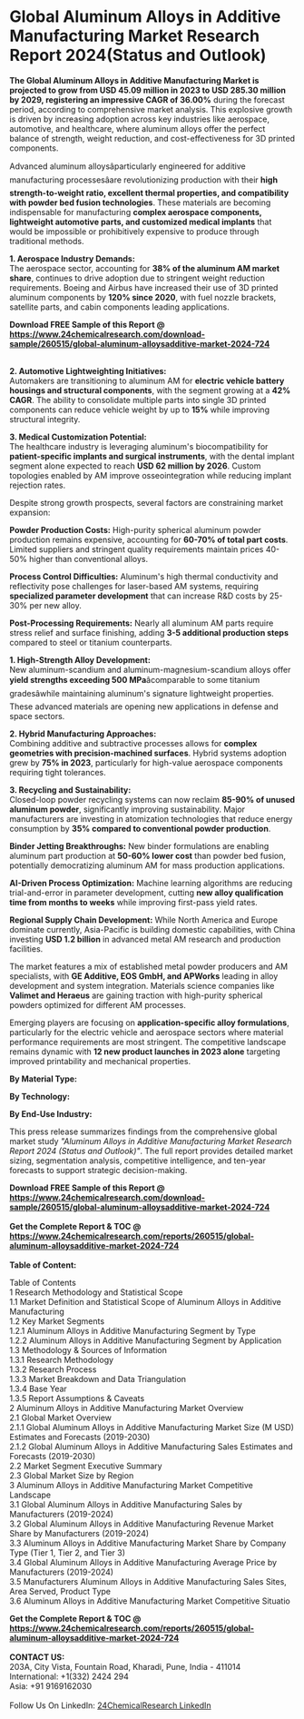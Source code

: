 <h1>Global Aluminum Alloys in Additive Manufacturing Market Research Report 2024(Status and Outlook)</h1><p><strong>The Global Aluminum Alloys in Additive Manufacturing Market is projected to grow from USD 45.09 million in 2023 to USD 285.30 million by 2029, registering an impressive CAGR of 36.00%</strong> during the forecast period, according to comprehensive market analysis. This explosive growth is driven by increasing adoption across key industries like aerospace, automotive, and healthcare, where aluminum alloys offer the perfect balance of strength, weight reduction, and cost-effectiveness for 3D printed components.</p><p>Advanced aluminum alloysâparticularly engineered for additive manufacturing processesâare revolutionizing production with their <strong>high strength-to-weight ratio, excellent thermal properties, and compatibility with powder bed fusion technologies</strong>. These materials are becoming indispensable for manufacturing <strong>complex aerospace components, lightweight automotive parts, and customized medical implants</strong> that would be impossible or prohibitively expensive to produce through traditional methods.</p><p><strong>1. Aerospace Industry Demands:</strong><br>
The aerospace sector, accounting for <strong>38% of the aluminum AM market share</strong>, continues to drive adoption due to stringent weight reduction requirements. Boeing and Airbus have increased their use of 3D printed aluminum components by <strong>120% since 2020</strong>, with fuel nozzle brackets, satellite parts, and cabin components leading applications.</p><div><b>Download FREE Sample of this Report @ 
            <a href="https://www.24chemicalresearch.com/download-sample/260515/global-aluminum-alloysadditive-market-2024-724">
            https://www.24chemicalresearch.com/download-sample/260515/global-aluminum-alloysadditive-market-2024-724</a></b></div><br><p><strong>2. Automotive Lightweighting Initiatives:</strong><br>
Automakers are transitioning to aluminum AM for <strong>electric vehicle battery housings and structural components</strong>, with the segment growing at a <strong>42% CAGR</strong>. The ability to consolidate multiple parts into single 3D printed components can reduce vehicle weight by up to <strong>15%</strong> while improving structural integrity.</p><p><strong>3. Medical Customization Potential:</strong><br>
The healthcare industry is leveraging aluminum's biocompatibility for <strong>patient-specific implants and surgical instruments</strong>, with the dental implant segment alone expected to reach <strong>USD 62 million by 2026</strong>. Custom topologies enabled by AM improve osseointegration while reducing implant rejection rates.</p><p>Despite strong growth prospects, several factors are constraining market expansion:</p><p><strong>Powder Production Costs:</strong> High-purity spherical aluminum powder production remains expensive, accounting for <strong>60-70% of total part costs</strong>. Limited suppliers and stringent quality requirements maintain prices 40-50% higher than conventional alloys.</p><p><strong>Process Control Difficulties:</strong> Aluminum's high thermal conductivity and reflectivity pose challenges for laser-based AM systems, requiring <strong>specialized parameter development</strong> that can increase R&amp;D costs by 25-30% per new alloy.</p><p><strong>Post-Processing Requirements:</strong> Nearly all aluminum AM parts require stress relief and surface finishing, adding <strong>3-5 additional production steps</strong> compared to steel or titanium counterparts.</p><p><strong>1. High-Strength Alloy Development:</strong><br>
New aluminum-scandium and aluminum-magnesium-scandium alloys offer <strong>yield strengths exceeding 500 MPa</strong>âcomparable to some titanium gradesâwhile maintaining aluminum's signature lightweight properties. These advanced materials are opening new applications in defense and space sectors.</p><p><strong>2. Hybrid Manufacturing Approaches:</strong><br>
Combining additive and subtractive processes allows for <strong>complex geometries with precision-machined surfaces</strong>. Hybrid systems adoption grew by <strong>75% in 2023</strong>, particularly for high-value aerospace components requiring tight tolerances.</p><p><strong>3. Recycling and Sustainability:</strong><br>
Closed-loop powder recycling systems can now reclaim <strong>85-90% of unused aluminum powder</strong>, significantly improving sustainability. Major manufacturers are investing in atomization technologies that reduce energy consumption by <strong>35% compared to conventional powder production</strong>.</p><p><strong>Binder Jetting Breakthroughs:</strong> New binder formulations are enabling aluminum part production at <strong>50-60% lower cost</strong> than powder bed fusion, potentially democratizing aluminum AM for mass production applications.</p><p><strong>AI-Driven Process Optimization:</strong> Machine learning algorithms are reducing trial-and-error in parameter development, cutting <strong>new alloy qualification time from months to weeks</strong> while improving first-pass yield rates.</p><p><strong>Regional Supply Chain Development:</strong> While North America and Europe dominate currently, Asia-Pacific is building domestic capabilities, with China investing <strong>USD 1.2 billion</strong> in advanced metal AM research and production facilities.</p><p>The market features a mix of established metal powder producers and AM specialists, with <strong>GE Additive, EOS GmbH, and APWorks</strong> leading in alloy development and system integration. Materials science companies like <strong>Valimet and Heraeus</strong> are gaining traction with high-purity spherical powders optimized for different AM processes.</p><p>Emerging players are focusing on <strong>application-specific alloy formulations</strong>, particularly for the electric vehicle and aerospace sectors where material performance requirements are most stringent. The competitive landscape remains dynamic with <strong>12 new product launches in 2023 alone</strong> targeting improved printability and mechanical properties.</p><p><strong>By Material Type:</strong></p><p><strong>By Technology:</strong></p><p><strong>By End-Use Industry:</strong></p><p>This press release summarizes findings from the comprehensive global market study <em>"Aluminum Alloys in Additive Manufacturing Market Research Report 2024 (Status and Outlook)"</em>. The full report provides detailed market sizing, segmentation analysis, competitive intelligence, and ten-year forecasts to support strategic decision-making.</p><div><b>Download FREE Sample of this Report @ 
            <a href="https://www.24chemicalresearch.com/download-sample/260515/global-aluminum-alloysadditive-market-2024-724">
            https://www.24chemicalresearch.com/download-sample/260515/global-aluminum-alloysadditive-market-2024-724</a></b></div><br><div><b>Get the Complete Report & TOC @ 
            <a href="https://www.24chemicalresearch.com/reports/260515/global-aluminum-alloysadditive-market-2024-724">
            https://www.24chemicalresearch.com/reports/260515/global-aluminum-alloysadditive-market-2024-724</a></b></div><br>
            <b>Table of Content:</b><p>Table of Contents<br />
1 Research Methodology and Statistical Scope<br />
1.1 Market Definition and Statistical Scope of Aluminum Alloys in Additive Manufacturing<br />
1.2 Key Market Segments<br />
1.2.1 Aluminum Alloys in Additive Manufacturing Segment by Type<br />
1.2.2 Aluminum Alloys in Additive Manufacturing Segment by Application<br />
1.3 Methodology & Sources of Information<br />
1.3.1 Research Methodology<br />
1.3.2 Research Process<br />
1.3.3 Market Breakdown and Data Triangulation<br />
1.3.4 Base Year<br />
1.3.5 Report Assumptions & Caveats<br />
2 Aluminum Alloys in Additive Manufacturing Market Overview<br />
2.1 Global Market Overview<br />
2.1.1 Global Aluminum Alloys in Additive Manufacturing Market Size (M USD) Estimates and Forecasts (2019-2030)<br />
2.1.2 Global Aluminum Alloys in Additive Manufacturing Sales Estimates and Forecasts (2019-2030)<br />
2.2 Market Segment Executive Summary<br />
2.3 Global Market Size by Region<br />
3 Aluminum Alloys in Additive Manufacturing Market Competitive Landscape<br />
3.1 Global Aluminum Alloys in Additive Manufacturing Sales by Manufacturers (2019-2024)<br />
3.2 Global Aluminum Alloys in Additive Manufacturing Revenue Market Share by Manufacturers (2019-2024)<br />
3.3 Aluminum Alloys in Additive Manufacturing Market Share by Company Type (Tier 1, Tier 2, and Tier 3)<br />
3.4 Global Aluminum Alloys in Additive Manufacturing Average Price by Manufacturers (2019-2024)<br />
3.5 Manufacturers Aluminum Alloys in Additive Manufacturing Sales Sites, Area Served, Product Type<br />
3.6 Aluminum Alloys in Additive Manufacturing Market Competitive Situatio</p><div><b>Get the Complete Report & TOC @ 
            <a href="https://www.24chemicalresearch.com/reports/260515/global-aluminum-alloysadditive-market-2024-724">
            https://www.24chemicalresearch.com/reports/260515/global-aluminum-alloysadditive-market-2024-724</a></b></div><br><b>CONTACT US:</b><br>
            203A, City Vista, Fountain Road, Kharadi, Pune, India - 411014<br>
            International: +1(332) 2424 294<br>
            Asia: +91 9169162030 <br><br>
            Follow Us On LinkedIn: <a href="https://www.linkedin.com/company/24chemicalresearch/">24ChemicalResearch LinkedIn</a>